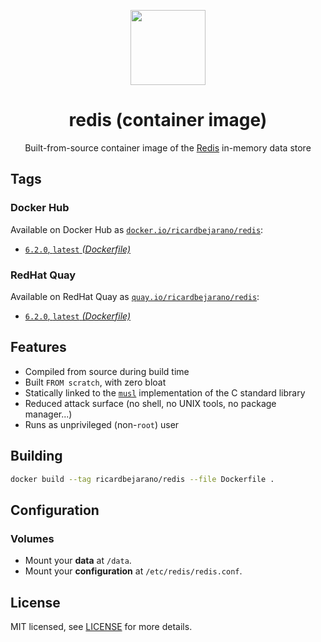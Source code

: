 <p align="center"><img src="https://emojipedia-us.s3.dualstack.us-west-1.amazonaws.com/thumbs/160/apple/198/balloon_1f388.png" width="120px"></p>
<h1 align="center">redis (container image)</h1>
<p align="center">Built-from-source container image of the <a href="https://redis.io/">Redis</a> in-memory data store</p>


## Tags

### Docker Hub

Available on Docker Hub as [`docker.io/ricardbejarano/redis`](https://hub.docker.com/r/ricardbejarano/redis):

- [`6.2.0`, `latest` *(Dockerfile)*](Dockerfile)

### RedHat Quay

Available on RedHat Quay as [`quay.io/ricardbejarano/redis`](https://quay.io/repository/ricardbejarano/redis):

- [`6.2.0`, `latest` *(Dockerfile)*](Dockerfile)


## Features

* Compiled from source during build time
* Built `FROM scratch`, with zero bloat
* Statically linked to the [`musl`](https://musl.libc.org/) implementation of the C standard library
* Reduced attack surface (no shell, no UNIX tools, no package manager...)
* Runs as unprivileged (non-`root`) user


## Building

```bash
docker build --tag ricardbejarano/redis --file Dockerfile .
```


## Configuration

### Volumes

- Mount your **data** at `/data`.
- Mount your **configuration** at `/etc/redis/redis.conf`.


## License

MIT licensed, see [LICENSE](LICENSE) for more details.
